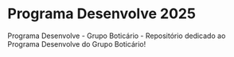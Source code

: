 # Programa Desenvolve 2025
Programa Desenvolve - Grupo Boticário - 
Repositório dedicado ao Programa Desenvolve do Grupo Boticário!
